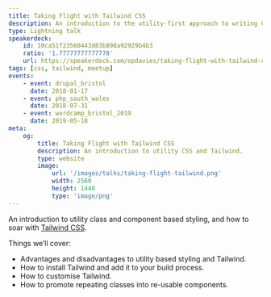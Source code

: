 ```yaml
---
title: Taking Flight with Tailwind CSS
description: An introduction to the utility-first approach to writing CSS with a focus on the Tailwind CSS framework.
type: Lightning talk
speakerdeck:
    id: 10ca51f23560443d83b898a92929b4b3
    ratio: '1.77777777777778'
    url: https://speakerdeck.com/opdavies/taking-flight-with-tailwind-css
tags: [css, tailwind, meetup]
events:
    - event: drupal_bristol
      date: 2018-01-17
    - event: php_south_wales
      date: 2018-07-31
    - event: wordcamp_bristol_2019
      date: 2019-05-18
meta:
    og:
        title: Taking Flight with Tailwind CSS
        description: An introduction to utility CSS and Tailwind.
        type: website
        image:
            url: '/images/talks/taking-flight-tailwind.png'
            width: 2560
            height: 1440
            type: 'image/png'
---
```

An introduction to utility class and component based styling, and how to soar with [Tailwind CSS][1].

Things we’ll cover:

- Advantages and disadvantages to utility based styling and Tailwind.
- How to install Tailwind and add it to your build process.
- How to customise Tailwind.
- How to promote repeating classes into re-usable components.

[1]: https://tailwindcss.com
